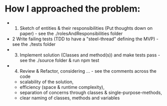 # How I approached the problem:

- 1) Sketch of entities & their responsibilities (Put thoughts down on paper) - see the ./rolesAndResponsibilities folder
- 2 Write failing tests (TDD to have a "steel-thread" defining the MVP) - see the ./tests folder
- 3) Implement solution (Classes and method(s)) and make tests pass - see the ./source folder & run npm test
- 4) Review & Refactor, considering ... - see the comments across the code
    - scalability of the solution,
    - efficiency (space & runtime complexity),
    - separation of concerns through classes & single-purpose-methods,
    - clear naming of classes, methods and variables
